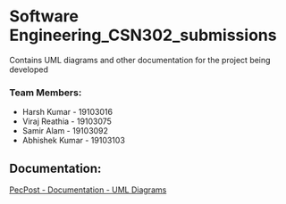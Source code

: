 # Software Engineering_CSN302_submissions
Contains UML diagrams and other documentation for the project being developed

### Team Members:

- Harsh Kumar - 19103016
- Viraj Reathia - 19103075
- Samir Alam - 19103092
- Abhishek Kumar - 19103103

## Documentation:

[PecPost - Documentation - UML Diagrams](https://github.com/pecpost-connecting-platform/SoftwareEngineering_submissions/tree/main/UML%20diagrams)


